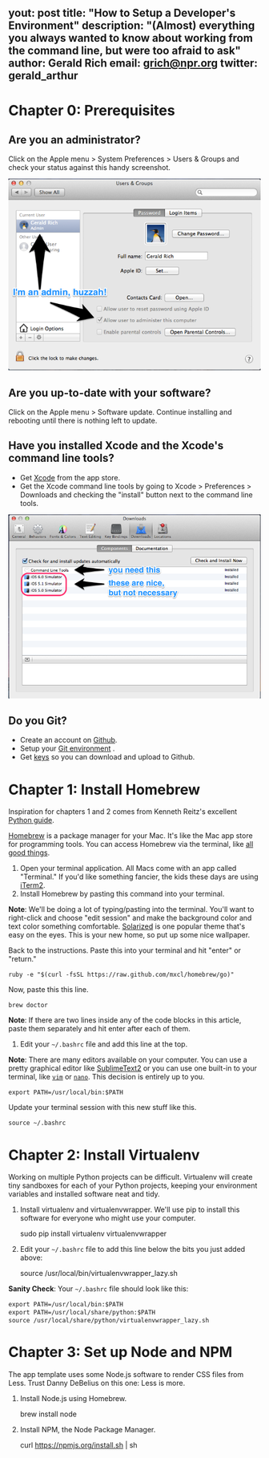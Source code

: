 yout: post
title: "How to Setup a Developer's Environment"
description: "(Almost) everything you always wanted to know about working from the command line, but were too afraid to ask"
author: Gerald Rich
email: grich@npr.org
twitter: gerald_arthur
---

# Chapter 0: Prerequisites
## Are you an administrator?
Click on the Apple menu > System Preferences > Users & Groups and check your status against this handy screenshot.

![Are you an admin?](/img/posts/c0_admin.png)

## Are you up-to-date with your software?
Click on the Apple menu > Software update. Continue installing and rebooting until there is nothing left to update.

## Have you installed Xcode and the Xcode's command line tools?
* Get [Xcode](https://developer.apple.com/xcode/) from the app store.
* Get the Xcode command line tools by going to Xcode > Preferences > Downloads and checking the "install" button next to the command line tools.

![Install Xcode's command line tools](/img/posts/c0_xcode.png)

## Do you Git?
* Create an account on [Github](https://github.com/).
* Setup your [Git environment](https://help.github.com/articles/set-up-git) .
* Get [keys](https://help.github.com/articles/generating-ssh-keys) so you can download and upload to Github.

# Chapter 1: Install Homebrew
Inspiration for chapters 1 and 2 comes from Kenneth Reitz's excellent [Python guide](http://docs.python-guide.org/en/latest/starting/install/osx.html).

[Homebrew](http://brew.sh/) is a package manager for your Mac. It's like the Mac app store for programming tools. You can access Homebrew via the terminal, like [all good things](http://www.amazon.com/Beginning-was-Command-Line-Neal-Stephenson/dp/0380815931).

1. Open your terminal application. All Macs come with an app called "Terminal." If you'd like something fancier, the kids these days are using [iTerm2](http://iterm2.com/downloads/stable/iTerm2_v1_0_0.zip).
1. Install Homebrew by pasting this command into your terminal.

**Note**: We'll be doing a lot of typing/pasting into the terminal. You'll want to right-click and choose "edit session" and make the background color and text color something comfortable. [Solarized](http://ethanschoonover.com/solarized) is one popular theme that's easy on the eyes. This is your new home, so put up some nice wallpaper.

Back to the instructions. Paste this into your terminal and hit "enter" or "return."

	ruby -e "$(curl -fsSL https://raw.github.com/mxcl/homebrew/go)"

Now, paste this this line.

	brew doctor

**Note**: If there are two lines inside any of the code blocks in this article, paste them separately and hit enter after each of them.

1. Edit your `~/.bashrc` file and add this line at the top.

**Note**: There are many editors available on your computer. You can use a pretty graphical editor like [SublimeText2](http://c758482.r82.cf2.rackcdn.com/Sublime%20Text%202.0.1.dmg) or you can use one built-in to your terminal, like [`vim`](http://www.vim.org/docs.php) or [`nano`](http://www.nano-editor.org/dist/v2.2/nano.html). This decision is entirely up to you.

	export PATH=/usr/local/bin:$PATH

Update your terminal session with this new stuff like this.

	source ~/.bashrc

# Chapter 2: Install Virtualenv

Working on multiple Python projects can be difficult. Virtualenv will create tiny sandboxes for each of your Python projects, keeping your environment variables and installed software neat and tidy. 

1. Install virtualenv and virtualenvwrapper. We'll use pip to install this software for everyone who might use your computer.

	sudo pip install virtualenv virtualenvwrapper

2. Edit your `~/.bashrc` file to add this line below the bits you just added above:

	source /usr/local/bin/virtualenvwrapper_lazy.sh

**Sanity Check**: Your `~/.bashrc` file should look like this:

	export PATH=/usr/local/bin:$PATH
	export PATH=/usr/local/share/python:$PATH
	source /usr/local/share/python/virtualenvwrapper_lazy.sh

# Chapter 3: Set up Node and NPM
The app template uses some Node.js software to render CSS files from Less. Trust Danny DeBelius on this one: Less is more.

1. Install Node.js using Homebrew.

	brew install node

2. Install NPM, the Node Package Manager.

	curl https://npmjs.org/install.sh | sh
